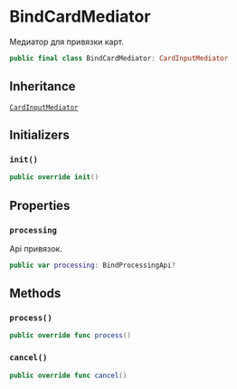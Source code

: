 # BindCardMediator

Медиатор для привязки карт.

``` swift
public final class BindCardMediator: CardInputMediator 
```

## Inheritance

[`CardInputMediator`](/CardInputMediator)

## Initializers

### `init()`

``` swift
public override init() 
```

## Properties

### `processing`

Api привязок.

``` swift
public var processing: BindProcessingApi?
```

## Methods

### `process()`

``` swift
public override func process() 
```

### `cancel()`

``` swift
public override func cancel() 
```
